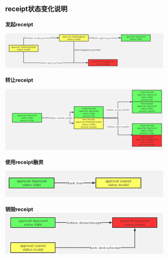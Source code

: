 ## receipt状态变化说明

### 发起receipt

![image-20201211151531016](img/image-20201211151531016.png)

### 转让receipt

![image-20201211151548501](img/image-20201211151548501.png)

### 使用receipt融资

![image-20201211151600585](img/image-20201211151600585.png)

### 销毁receipt![image-20201211151612546](img/image-20201211151612546.png)